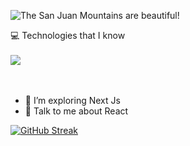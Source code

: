 ![The San Juan Mountains are beautiful!](https://i.ibb.co/r0pkxMB/banner.jpg "San Juan Mountains")


<main >
<span>💻 Technologies that I know</span>
<br/>
<br/>
    <a  href="https://skillicons.dev">
    <img  src="https://skillicons.dev/icons?i=html,css,tailwind,javascript,react,nodejs,express,mongodb,firebase," />
    </a>
</main>
<br/>
<br/>

- 🌱 I’m exploring Next Js
- 💬 Talk to me about React


<p align="center">

[![GitHub Streak](https://github-readme-streak-stats.herokuapp.com?user=sharif-77&theme=nightowl)](https://git.io/streak-stats)
</p>

